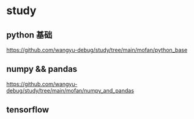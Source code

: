 # study
## python 基础
https://github.com/wangyu-debug/study/tree/main/mofan/python_base
## numpy && pandas
https://github.com/wangyu-debug/study/tree/main/mofan/numpy_and_pandas
## tensorflow

